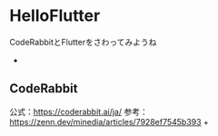 # HelloFlutter

CodeRabbitとFlutterをさわってみようね

+ 
## CodeRabbit
公式：https://coderabbit.ai/ja/
参考：https://zenn.dev/minedia/articles/7928ef7545b393
+ 
